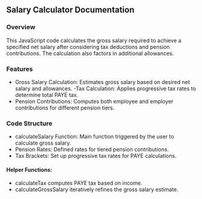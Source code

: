 ## Salary Calculator Documentation
### Overview
This JavaScript code calculates the gross salary required to achieve a specified net salary after considering tax deductions and pension contributions. The calculation also factors in additional allowances.

### Features
- Gross Salary Calculation: Estimates gross salary based on desired net salary and allowances.
 -Tax Calculation: Applies progressive tax rates to determine total PAYE tax.
- Pension Contributions: Computes both employee and employer contributions for different pension tiers.
### Code Structure
- calculateSalary Function: Main function triggered by the user to calculate gross salary.
- Pension Rates: Defined rates for tiered pension contributions.
- Tax Brackets: Set up progressive tax rates for PAYE calculations.
#### Helper Functions:
- calculateTax computes PAYE tax based on income.
- calculateGrossSalary iteratively refines the gross salary estimate.
